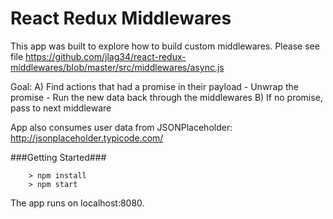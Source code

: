 # React Redux Middlewares

This app was built to explore how to build custom middlewares. Please see file
https://github.com/jlag34/react-redux-middlewares/blob/master/src/middlewares/async.js

Goal: A) Find actions that had a promise in their payload
       - Unwrap the promise
       - Run the new data back through the middlewares
      B) If no promise, pass to next middleware
      
App also consumes user data from JSONPlaceholder: http://jsonplaceholder.typicode.com/

###Getting Started###
```
	> npm install
	> npm start
```

The app runs on localhost:8080.
